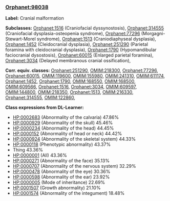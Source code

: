 
### [Orphanet:98038](http://www.orpha.net/ORDO/Orphanet_98038)
**Label:** Cranial malformation

**Subclasses:** [Orphanet:1516](http://www.orpha.net/ORDO/Orphanet_1516) (Craniofacial dyssynostosis), [Orphanet:314555](http://www.orpha.net/ORDO/Orphanet_314555) (Craniofacial dysplasia-osteopenia syndrome), [Orphanet:77296](http://www.orpha.net/ORDO/Orphanet_77296) (Morgagni-Stewart-Morel syndrome), [Orphanet:1513](http://www.orpha.net/ORDO/Orphanet_1513) (Craniodiaphyseal dysplasia), [Orphanet:1452](http://www.orpha.net/ORDO/Orphanet_1452) (Cleidocranial dysplasia), [Orphanet:251290](http://www.orpha.net/ORDO/Orphanet_251290) (Parietal foramina with cleidocranial dysplasia), [Orphanet:1790](http://www.orpha.net/ORDO/Orphanet_1790) (Hypomandibular faciocranial dysostosis), [Orphanet:60015](http://www.orpha.net/ORDO/Orphanet_60015) (Enlarged parietal foramina), [Orphanet:3034](http://www.orpha.net/ORDO/Orphanet_3034) (Delayed membranous cranial ossification), 

**Corr. equiv. classes:** [Orphanet:251290](http://www.orpha.net/ORDO/Orphanet_251290), [OMIM:218300](http://purl.obolibrary.org/obo/OMIM_218300), [Orphanet:77296](http://www.orpha.net/ORDO/Orphanet_77296), [Orphanet:60015](http://www.orpha.net/ORDO/Orphanet_60015), [OMIM:119600](http://purl.obolibrary.org/obo/OMIM_119600), [OMIM:155980](http://purl.obolibrary.org/obo/OMIM_155980), [OMIM:241310](http://purl.obolibrary.org/obo/OMIM_241310), [OMIM:611174](http://purl.obolibrary.org/obo/OMIM_611174), [Orphanet:1452](http://www.orpha.net/ORDO/Orphanet_1452), [Orphanet:1790](http://www.orpha.net/ORDO/Orphanet_1790), [OMIM:168550](http://purl.obolibrary.org/obo/OMIM_168550), [OMIM:168500](http://purl.obolibrary.org/obo/OMIM_168500), [OMIM:609566](http://purl.obolibrary.org/obo/OMIM_609566), [Orphanet:1516](http://www.orpha.net/ORDO/Orphanet_1516), [Orphanet:3034](http://www.orpha.net/ORDO/Orphanet_3034), [OMIM:609597](http://purl.obolibrary.org/obo/OMIM_609597), [OMIM:144800](http://purl.obolibrary.org/obo/OMIM_144800), [OMIM:218350](http://purl.obolibrary.org/obo/OMIM_218350), [Orphanet:1513](http://www.orpha.net/ORDO/Orphanet_1513), [OMIM:216330](http://purl.obolibrary.org/obo/OMIM_216330), [Orphanet:314555](http://www.orpha.net/ORDO/Orphanet_314555), [OMIM:122860](http://purl.obolibrary.org/obo/OMIM_122860), 

**Class expressions from DL-Learner:**

- [HP:0002683](http://purl.obolibrary.org/obo/HP_0002683) (Abnormality of the calvaria) 47.86%
- [HP:0000929](http://purl.obolibrary.org/obo/HP_0000929) (Abnormality of the skull) 45.46%
- [HP:0000234](http://purl.obolibrary.org/obo/HP_0000234) (Abnormality of the head) 44.45%
- [HP:0000152](http://purl.obolibrary.org/obo/HP_0000152) (Abnormality of head or neck) 44.42%
- [HP:0000924](http://purl.obolibrary.org/obo/HP_0000924) (Abnormality of the skeletal system) 44.33%
- [HP:0000118](http://purl.obolibrary.org/obo/HP_0000118) (Phenotypic abnormality) 43.37%
- Thing 43.36%
- [HP:0000001](http://purl.obolibrary.org/obo/HP_0000001) (All) 43.36%
- [HP:0000271](http://purl.obolibrary.org/obo/HP_0000271) (Abnormality of the face) 35.13%
- [HP:0000707](http://purl.obolibrary.org/obo/HP_0000707) (Abnormality of the nervous system) 32.29%
- [HP:0000478](http://purl.obolibrary.org/obo/HP_0000478) (Abnormality of the eye) 30.36%
- [HP:0000598](http://purl.obolibrary.org/obo/HP_0000598) (Abnormality of the ear) 23.92%
- [HP:0000005](http://purl.obolibrary.org/obo/HP_0000005) (Mode of inheritance) 22.69%
- [HP:0001507](http://purl.obolibrary.org/obo/HP_0001507) (Growth abnormality) 21.10%
- [HP:0001574](http://purl.obolibrary.org/obo/HP_0001574) (Abnormality of the integument) 18.48%


